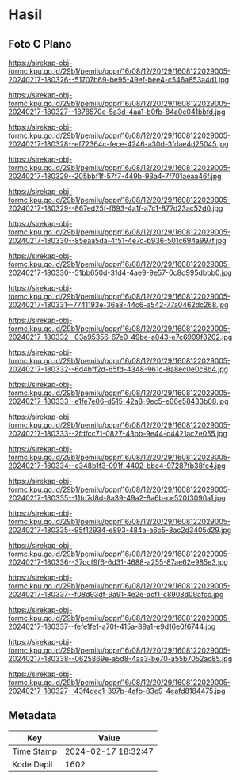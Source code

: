 # Hasil

## Foto C Plano

https://sirekap-obj-formc.kpu.go.id/29b1/pemilu/pdpr/16/08/12/20/29/1608122029005-20240217-180326--51707b69-be95-49ef-bee4-c546a853a4d1.jpg

https://sirekap-obj-formc.kpu.go.id/29b1/pemilu/pdpr/16/08/12/20/29/1608122029005-20240217-180327--1878570e-5a3d-4aa1-b0fb-84a0e041bbfd.jpg

https://sirekap-obj-formc.kpu.go.id/29b1/pemilu/pdpr/16/08/12/20/29/1608122029005-20240217-180328--ef72364c-fece-4246-a30d-3fdae4d25045.jpg

https://sirekap-obj-formc.kpu.go.id/29b1/pemilu/pdpr/16/08/12/20/29/1608122029005-20240217-180329--205bbf1f-57f7-449b-93a4-7f701aeaa46f.jpg

https://sirekap-obj-formc.kpu.go.id/29b1/pemilu/pdpr/16/08/12/20/29/1608122029005-20240217-180329--867ed25f-f693-4a1f-a7c1-877d23ac52d0.jpg

https://sirekap-obj-formc.kpu.go.id/29b1/pemilu/pdpr/16/08/12/20/29/1608122029005-20240217-180330--85eaa5da-4f51-4e7c-b936-501c694a997f.jpg

https://sirekap-obj-formc.kpu.go.id/29b1/pemilu/pdpr/16/08/12/20/29/1608122029005-20240217-180330--51bb650d-31d4-4ae9-9e57-0c8d995dbbb0.jpg

https://sirekap-obj-formc.kpu.go.id/29b1/pemilu/pdpr/16/08/12/20/29/1608122029005-20240217-180331--7741193e-36a8-44c6-a542-77a0462dc268.jpg

https://sirekap-obj-formc.kpu.go.id/29b1/pemilu/pdpr/16/08/12/20/29/1608122029005-20240217-180332--03a95356-67e0-49be-a043-e7c6909f8202.jpg

https://sirekap-obj-formc.kpu.go.id/29b1/pemilu/pdpr/16/08/12/20/29/1608122029005-20240217-180332--6d4bff2d-65fd-4348-961c-8a8ec0e0c8b4.jpg

https://sirekap-obj-formc.kpu.go.id/29b1/pemilu/pdpr/16/08/12/20/29/1608122029005-20240217-180333--e1fe7e06-d515-42a8-9ec5-e06e58433b08.jpg

https://sirekap-obj-formc.kpu.go.id/29b1/pemilu/pdpr/16/08/12/20/29/1608122029005-20240217-180333--2fdfcc71-0827-43bb-9e44-c4421ac2e055.jpg

https://sirekap-obj-formc.kpu.go.id/29b1/pemilu/pdpr/16/08/12/20/29/1608122029005-20240217-180334--c348b1f3-091f-4402-bbe4-97287fb38fc4.jpg

https://sirekap-obj-formc.kpu.go.id/29b1/pemilu/pdpr/16/08/12/20/29/1608122029005-20240217-180335--11fd7d8d-8a39-49a2-8a6b-ce520f3090a1.jpg

https://sirekap-obj-formc.kpu.go.id/29b1/pemilu/pdpr/16/08/12/20/29/1608122029005-20240217-180335--95f12934-e893-484a-a6c5-8ac2d3405d29.jpg

https://sirekap-obj-formc.kpu.go.id/29b1/pemilu/pdpr/16/08/12/20/29/1608122029005-20240217-180336--37dcf9f6-6d31-4688-a255-87ae62e985e3.jpg

https://sirekap-obj-formc.kpu.go.id/29b1/pemilu/pdpr/16/08/12/20/29/1608122029005-20240217-180337--f08d93df-9a91-4e2e-acf1-c8908d09afcc.jpg

https://sirekap-obj-formc.kpu.go.id/29b1/pemilu/pdpr/16/08/12/20/29/1608122029005-20240217-180337--fefe1fe1-a70f-415a-89a1-e9d16e0f6744.jpg

https://sirekap-obj-formc.kpu.go.id/29b1/pemilu/pdpr/16/08/12/20/29/1608122029005-20240217-180338--0625869e-a5d8-4aa3-be70-a55b7052ac85.jpg

https://sirekap-obj-formc.kpu.go.id/29b1/pemilu/pdpr/16/08/12/20/29/1608122029005-20240217-180327--43f4dec1-397b-4afb-83e9-4eafd8184475.jpg


## Metadata

| Key        | Value               |
| ---------- | ------------------- |
| Time Stamp | 2024-02-17 18:32:47 |
| Kode Dapil | 1602                |



